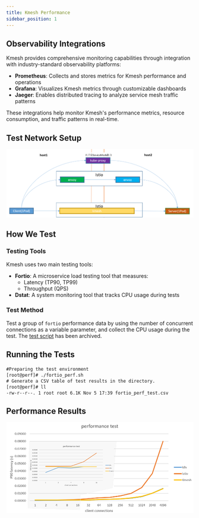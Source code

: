 ```yaml
---
title: Kmesh Performance
sidebar_position: 1
---
```


## Observability Integrations

Kmesh provides comprehensive monitoring capabilities through integration with industry-standard observability platforms:

- **Prometheus**: Collects and stores metrics for Kmesh performance and operations
- **Grafana**: Visualizes Kmesh metrics through customizable dashboards
- **Jaeger**: Enables distributed tracing to analyze service mesh traffic patterns

These integrations help monitor Kmesh's performance metrics, resource consumption, and traffic patterns in real-time.

## Test Network Setup

![Performance network diagram](./images/perf_network.png)

## How We Test

### Testing Tools

Kmesh uses two main testing tools:

- **Fortio**: A microservice load testing tool that measures:
  - Latency (TP90, TP99)
  - Throughput (QPS)
- **Dstat**: A system monitoring tool that tracks CPU usage during tests

### Test Method

Test a group of `fortio` performance data by using the number of concurrent connections as a variable parameter, and collect the CPU usage during the test. The [test script](https://github.com/kmesh-net/kmesh/test/performance/) has been archived.

## Running the Tests

```shell
#Preparing the test environment
[root@perf]# ./fortio_perf.sh
# Generate a CSV table of test results in the directory.
[root@perf]# ll
-rw-r--r--. 1 root root 6.1K Nov 5 17:39 fortio_perf_test.csv
```

## Performance Results

![Performance test results](./images/fortio_performance_test.png)
